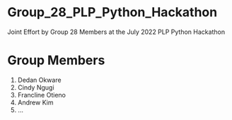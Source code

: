 # Group_28_PLP_Python_Hackathon
Joint Effort by Group 28 Members at the July 2022 PLP Python Hackathon

# Group Members
1. Dedan Okware
2. Cindy Ngugi
3. Francline Otieno
4. Andrew Kim
5. ...
